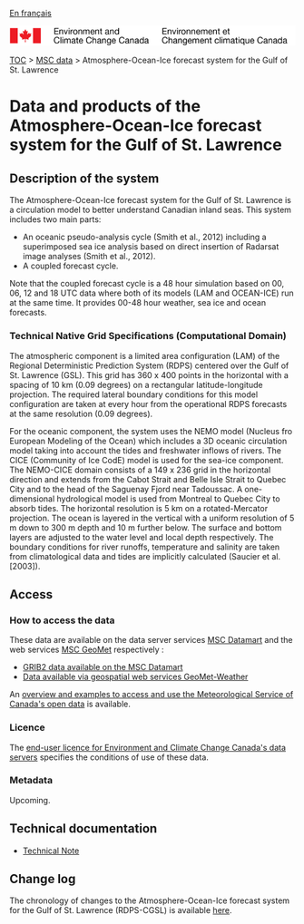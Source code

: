 [En français](readme_rdps-cgsl_fr.md)

![ECCC logo](../../img_eccc-logo.png)

[TOC](../../readme_en.md) > [MSC data](../readme_en.md) > Atmosphere-Ocean-Ice forecast system for the Gulf of St. Lawrence

# Data and products of the Atmosphere-Ocean-Ice forecast system for the Gulf of St. Lawrence

## Description of the system

The Atmosphere-Ocean-Ice forecast system for the Gulf of St. Lawrence is a circulation model to better understand Canadian inland seas. This system includes two main parts:

* An oceanic pseudo-analysis cycle (Smith et al., 2012) including a superimposed sea ice analysis based on direct insertion of Radarsat image analyses (Smith et al., 2012).
* A coupled forecast cycle.

Note that the coupled forecast cycle is a 48 hour simulation based on 00, 06, 12 and 18 UTC data where both of its models (LAM and OCEAN-ICE) run at the same time. It provides 00-48 hour weather, sea ice and ocean forecasts.

### Technical Native Grid Specifications (Computational Domain)

The atmospheric component is a limited area configuration (LAM) of the Regional Deterministic Prediction System (RDPS) centered over the Gulf of St. Lawrence (GSL). This grid has 360 x 400 points in the horizontal with a spacing of 10 km (0.09 degrees) on a rectangular latitude-longitude projection. The required lateral boundary conditions for this model configuration are taken at every hour from the operational RDPS forecasts at the same resolution (0.09 degrees).

For the oceanic component, the system uses the NEMO model (Nucleus fro European Modeling of the Ocean) 
which includes a 3D oceanic circulation model taking into account the tides and freshwater inflows of 
rivers. The CICE (Community of Ice CodE) model is used for the sea-ice component. The NEMO-CICE 
domain consists of a 149 x 236 grid in the horizontal direction and extends from the Cabot Strait 
and Belle Isle Strait to Quebec City and to the head of the Saguenay Fjord near Tadoussac. A 
one-dimensional hydrological model is used from Montreal to Quebec City to absorb tides. The 
horizontal resolution is 5 km on a rotated-Mercator projection. The ocean is layered in the vertical 
with a uniform resolution of 5 m down to 300 m depth and 10 m further below. The surface and bottom 
layers are adjusted to the water level and local depth respectively. The boundary conditions for 
river runoffs, temperature and salinity are taken from climatological data and tides are implicitly 
calculated (Saucier et al. [2003]). 

## Access

### How to access the data

These data are available on the data server services [MSC Datamart](../../msc-datamart/readme_en.md) and the web services [MSC GeoMet](../../msc-geomet/readme_en.md) respectively :

* [GRIB2 data available on the MSC Datamart](readme_rdps-cgsl-datamart_en.md) 
* [Data available via geospatial web services GeoMet-Weather](../../msc-geomet/readme_en.md)

An [overview and examples to access and use the Meteorological Service of Canada's open data](../../usage/readme_en.md) is available.

### Licence

The [end-user licence for Environment and Climate Change Canada's data servers](../../licence/readme_en.md) specifies the conditions of use of these data.


### Metadata

Upcoming.

## Technical documentation

* [Technical Note](https://collaboration.cmc.ec.gc.ca/cmc/CMOI/product_guide/docs/lib/technote_rdps-cgsl-300_20141118_e.pdf)

## Change log

The chronology of changes to the Atmosphere-Ocean-Ice forecast system for the Gulf of St. Lawrence (RDPS-CGSL) is available [here](changelog_rdps-cgsl_en.md).
